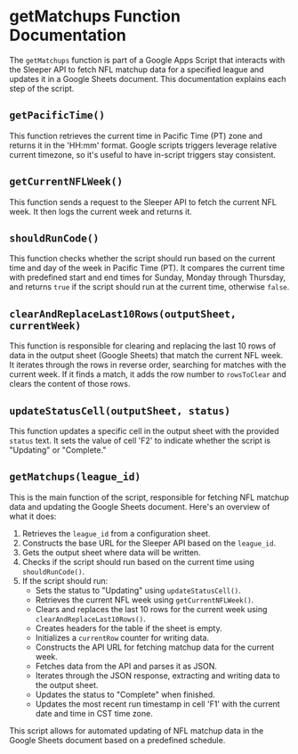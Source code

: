 # getMatchups Function Documentation

The `getMatchups` function is part of a Google Apps Script that interacts with the Sleeper API to fetch NFL matchup data for a specified league and updates it in a Google Sheets document. This documentation explains each step of the script.

## `getPacificTime()`

This function retrieves the current time in Pacific Time (PT) zone and returns it in the 'HH:mm' format. Google scripts triggers leverage relative current timezone, so it's useful to have in-script triggers stay consistent. 

## `getCurrentNFLWeek()`

This function sends a request to the Sleeper API to fetch the current NFL week. It then logs the current week and returns it.

## `shouldRunCode()`

This function checks whether the script should run based on the current time and day of the week in Pacific Time (PT). It compares the current time with predefined start and end times for Sunday, Monday through Thursday, and returns `true` if the script should run at the current time, otherwise `false`.

## `clearAndReplaceLast10Rows(outputSheet, currentWeek)`

This function is responsible for clearing and replacing the last 10 rows of data in the output sheet (Google Sheets) that match the current NFL week. It iterates through the rows in reverse order, searching for matches with the current week. If it finds a match, it adds the row number to `rowsToClear` and clears the content of those rows.

## `updateStatusCell(outputSheet, status)`

This function updates a specific cell in the output sheet with the provided `status` text. It sets the value of cell 'F2' to indicate whether the script is "Updating" or "Complete."

## `getMatchups(league_id)`

This is the main function of the script, responsible for fetching NFL matchup data and updating the Google Sheets document. Here's an overview of what it does:

1. Retrieves the `league_id` from a configuration sheet.
2. Constructs the base URL for the Sleeper API based on the `league_id`.
3. Gets the output sheet where data will be written.
4. Checks if the script should run based on the current time using `shouldRunCode()`.
5. If the script should run:
   - Sets the status to "Updating" using `updateStatusCell()`.
   - Retrieves the current NFL week using `getCurrentNFLWeek()`.
   - Clears and replaces the last 10 rows for the current week using `clearAndReplaceLast10Rows()`.
   - Creates headers for the table if the sheet is empty.
   - Initializes a `currentRow` counter for writing data.
   - Constructs the API URL for fetching matchup data for the current week.
   - Fetches data from the API and parses it as JSON.
   - Iterates through the JSON response, extracting and writing data to the output sheet.
   - Updates the status to "Complete" when finished.
   - Updates the most recent run timestamp in cell 'F1' with the current date and time in CST time zone.

This script allows for automated updating of NFL matchup data in the Google Sheets document based on a predefined schedule.
